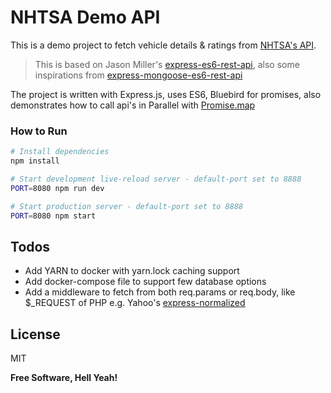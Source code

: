 # NHTSA Demo API
This is a demo project to fetch vehicle details & ratings from [NHTSA's API]. 
> This is based on Jason Miller's [express-es6-rest-api], also some inspirations from [express-mongoose-es6-rest-api]

The project is written with Express.js, uses ES6, Bluebird for promises, also demonstrates how to call api's in Parallel with [Promise.map]
### How to Run

```sh
# Install dependencies
npm install

# Start development live-reload server - default-port set to 8888
PORT=8080 npm run dev

# Start production server - default-port set to 8888
PORT=8080 npm start
```

Todos
----
 - Add YARN to docker with yarn.lock caching support
 - Add docker-compose file to support few database options
 - Add a middleware to fetch from both req.params or req.body, like $_REQUEST of PHP e.g. Yahoo's [express-normalized]

License
----

MIT


**Free Software, Hell Yeah!**

[express-es6-rest-api]: <https://github.com/developit/express-es6-rest-api>
   [express-mongoose-es6-rest-api]: <https://github.com/KunalKapadia/express-mongoose-es6-rest-api>
   [Promise.map]: <http://bluebirdjs.com/docs/api/promise.map.html>
   [NHTSA's API]: <https://webapi.nhtsa.gov/>
   [express-normalized]: <https://github.com/yahoo/express-normalized>
